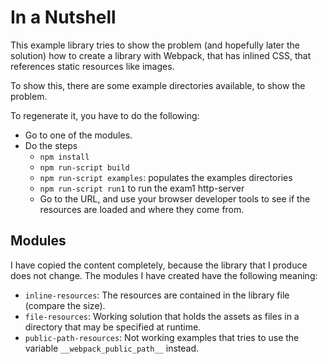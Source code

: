 # In a Nutshell

This example library tries to show the problem (and hopefully later the solution) how to create a library with Webpack, that has inlined CSS, that references static resources like images.

To show this, there are some example directories available, to show the problem.

To regenerate it, you have to do the following:

* Go to one of the modules.
* Do the steps
  * `npm install`
  * `npm run-script build`
  * `npm run-script examples`: populates the examples directories
  * `npm run-script run1` to run the exam1 http-server
  * Go to the URL, and use your browser developer tools to see if the resources are loaded and where they come from.
  
## Modules

I have copied the content completely, because the library that I produce does not change. The modules I have created have the following meaning:

* `inline-resources`: The resources are contained in the library file (compare the size).
* `file-resources`: Working solution that holds the assets as files in a directory that may be specified at runtime.
* `public-path-resources`: Not working examples that tries to use the variable `__webpack_public_path__` instead.
